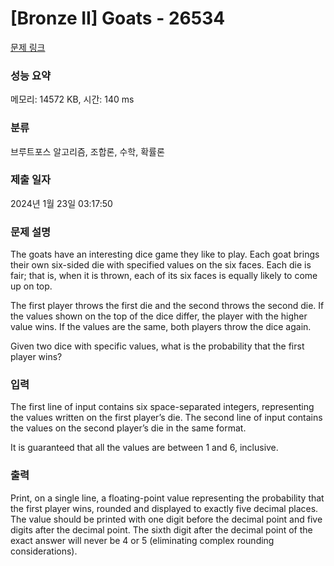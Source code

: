 # [Bronze II] Goats - 26534 

[문제 링크](https://www.acmicpc.net/problem/26534) 

### 성능 요약

메모리: 14572 KB, 시간: 140 ms

### 분류

브루트포스 알고리즘, 조합론, 수학, 확률론

### 제출 일자

2024년 1월 23일 03:17:50

### 문제 설명

<p>The goats have an interesting dice game they like to play. Each goat brings their own six-sided die with specified values on the six faces. Each die is fair; that is, when it is thrown, each of its six faces is equally likely to come up on top.</p>

<p>The first player throws the first die and the second throws the second die. If the values shown on the top of the dice differ, the player with the higher value wins. If the values are the same, both players throw the dice again.</p>

<p>Given two dice with specific values, what is the probability that the first player wins?</p>

### 입력 

 <p>The first line of input contains six space-separated integers, representing the values written on the first player’s die. The second line of input contains the values on the second player’s die in the same format.</p>

<p>It is guaranteed that all the values are between 1 and 6, inclusive.</p>

### 출력 

 <p>Print, on a single line, a floating-point value representing the probability that the first player wins, rounded and displayed to exactly five decimal places. The value should be printed with one digit before the decimal point and five digits after the decimal point. The sixth digit after the decimal point of the exact answer will never be 4 or 5 (eliminating complex rounding considerations).</p>

